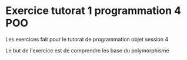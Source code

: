 # Exercice tutorat 1 programmation 4 POO
Les exercices fait pour le tutorat de programmation objet session 4

Le but de l'exercice est de comprendre les base du polymorphisme
